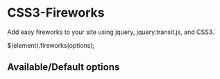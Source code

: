 CSS3-Fireworks
==============

Add easy fireworks to your site using jquery, jquery.transit.js, and CSS3.


  $(element).fireworks(options);

Available/Default options
-----------------

